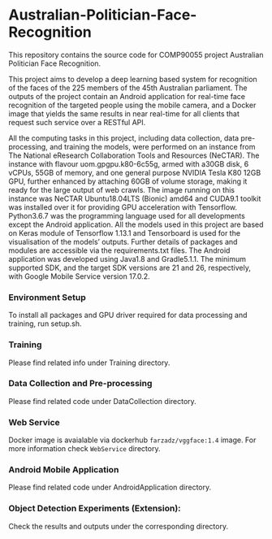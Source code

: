 # Australian-Politician-Face-Recognition

This repository contains the source code for COMP90055 project Australian Politician Face Recognition.

This project aims to develop a deep learning based system for recognition of the faces of the 225 members of the 45th Australian parliament. The outputs of the project contain an Android application for real-time face recognition of the targeted people using the mobile camera, and a Docker image that yields the same results in near real-time for all clients that request such service over a RESTful API. 


All the computing tasks in this project, including data collection, data pre-processing, and training the models, were performed on an instance from The National eResearch Collaboration Tools and Resources (NeCTAR). The instance with flavour uom.gpgpu.k80-6c55g, armed with a30GB disk, 6 vCPUs, 55GB of memory, and one general purpose NVIDIA Tesla K80 12GB GPU, further enhanced by attaching 60GB of volume storage, making it ready for the large output of web crawls. The image running on this instance was NeCTAR Ubuntu18.04LTS (Bionic) amd64 and CUDA9.1 toolkit was installed over it for providing GPU acceleration with Tensorflow. Python3.6.7 was the programming language used for all developments except the Android application. All the models used in this project are based on Keras module of Tensorflow 1.13.1 and Tensorboard is used for the visualisation of the models’ outputs. Further details of packages and modules are accessible via the requirements.txt files. The Android application was developed using Java1.8 and Gradle5.1.1. The minimum supported SDK, and the target SDK versions are 21 and 26, respectively, with Google Mobile Service version 17.0.2.

### Environment Setup

To install all packages and GPU driver required for data processing and training, run setup.sh.

### Training

Please find related info under Training directory.

### Data Collection and Pre-processing

Please find related code under DataCollection directory.

### Web Service

Docker image is avaialable via dockerhub `farzadz/vggface:1.4` image. For more information check `WebService` directory.

### Android Mobile Application

Please find related code under AndroidApplication directory.

### Object Detection Experiments (Extension):

Check the results and outputs under the corresponding directory.
